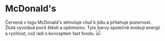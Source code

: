 # McDonald's
Červená v logu McDonald's stimuluje chuť k jídlu a přitahuje pozornost. Žlutá vyvolává pocit štěstí a optimismu. Tyto barvy společně evokují energii a rychlost, což ladí s konceptem fast foodu.
![](https://logos-world.net/wp-content/uploads/2020/04/McDonalds-Logo.png)
